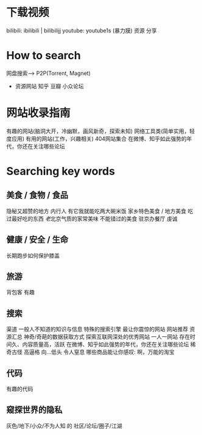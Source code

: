 # 下载视频
bilibili: ibilibili | bilibilijj
youtube: youtube1s  (暴力膜)
资源	分享

# How to search
网盘搜索--> P2P(Torrent, Magnet)
* 资源网站
知乎 豆瓣 小众论坛

# 网站收录指南
有趣的网站(脑洞大开，冷幽默，画风新奇，探索未知)
网络工具类(简单实用，轻度应用)
有用的网站(工作，兴趣相关)
404网站集合
在微博、知乎如此强势的年代，你还在关注哪些论坛

# Searching key words

## 美食 / 食物 / 食品
隐秘又超赞的地方
内行人
有它我就能吃两大碗米饭
家乡特色美食 / 地方美食
吃过最好吃的东西
*老*北京气质的家常美味
不能错过的美食
驻京办餐厅
虔诚



## 健康 / 安全 / 生命
长期跑步如何保护膝盖



## 旅游
背包客
有趣


## 搜索
渠道 一般人不知道的知识与信息
特殊的搜索引擎
最让你震惊的网站
网站推荐
资源汇总
神奇/奇葩的数据获取方式
探索互联网深处的优秀网站
一人一网站
存在时间久、内容质量高，活跃
在微博、知乎如此强势的年代，你还在关注哪些论坛
稀奇古怪
高逼格
向...低头
令人窒息
哪些商品能让你感叹: 啊，万能的淘宝

## 代码
有趣的代码


## 窥探世界的隐私
灰色/地下/小众/不为人知 的 社区/论坛/圈子/江湖
